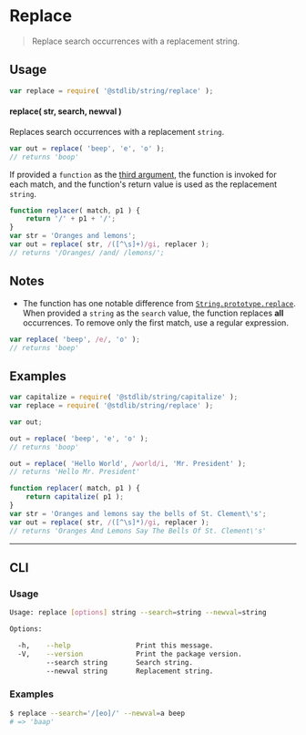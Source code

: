 # Replace

> Replace search occurrences with a replacement string.

<!-- <usage> -->

## Usage

``` javascript
var replace = require( '@stdlib/string/replace' );
```

#### replace( str, search, newval )

Replaces search occurrences with a replacement `string`.

``` javascript
var out = replace( 'beep', 'e', 'o' );
// returns 'boop'
```

If provided a `function` as the [third argument][replacer], the function is invoked for each match, and the function's return value is used as the replacement `string`.

``` javascript
function replacer( match, p1 ) {
    return '/' + p1 + '/';
}
var str = 'Oranges and lemons';
var out = replace( str, /([^\s]+)/gi, replacer );
// returns '/Oranges/ /and/ /lemons/';
```

<!-- </usage> -->


<!-- <notes> -->

## Notes

* The function has one notable difference from [`String.prototype.replace`][mdn]. When provided a `string` as the `search` value, the function replaces __all__ occurrences. To remove only the first match, use a regular expression.

``` javascript
var replace( 'beep', /e/, 'o' );
// returns 'boep'
```

<!-- </notes> -->


<!-- <examples> -->

## Examples

``` javascript
var capitalize = require( '@stdlib/string/capitalize' );
var replace = require( '@stdlib/string/replace' );

var out;

out = replace( 'beep', 'e', 'o' );
// returns 'boop'

out = replace( 'Hello World', /world/i, 'Mr. President' );
// returns 'Hello Mr. President'

function replacer( match, p1 ) {
    return capitalize( p1 );
}
var str = 'Oranges and lemons say the bells of St. Clement\'s';
var out = replace( str, /([^\s]*)/gi, replacer );
// returns 'Oranges And Lemons Say The Bells Of St. Clement\'s'
```

<!-- </examples> -->


<!-- <cli> -->

---

## CLI


<!-- <usage> -->

### Usage

``` bash
Usage: replace [options] string --search=string --newval=string

Options:

  -h,    --help                Print this message.
  -V,    --version             Print the package version.
         --search string       Search string.
         --newval string       Replacement string.
```

<!-- </usage> -->


<!-- <examples> -->

### Examples

``` bash
$ replace --search='/[eo]/' --newval=a beep
# => 'baap'
```

<!-- </examples> -->

<!-- </cli> -->


<!-- <links> -->

[mdn]: https://developer.mozilla.org/en-US/docs/Web/JavaScript/Reference/Global_Objects/String/replace
[replacer]: https://developer.mozilla.org/en-US/docs/Web/JavaScript/Reference/Global_Objects/String/replace#Specifying_a_function_as_a_parameter

<!-- </links> -->
